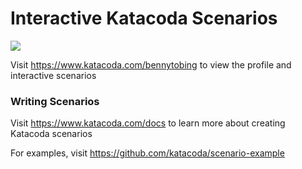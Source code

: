 # Interactive Katacoda Scenarios

[![](http://shields.katacoda.com/katacoda/bennytobing/count.svg)](https://www.katacoda.com/bennytobing "Get your profile on Katacoda.com")

Visit https://www.katacoda.com/bennytobing to view the profile and interactive scenarios

### Writing Scenarios
Visit https://www.katacoda.com/docs to learn more about creating Katacoda scenarios

For examples, visit https://github.com/katacoda/scenario-example
